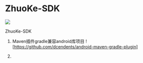 # ZhuoKe-SDK

[![](https://jitpack.io/v/ZhuoKeTeam/zuoke-sdk.svg)](https://jitpack.io/#ZhuoKeTeam/zuoke-sdk)

ZhuoKe-SDK

1. Maven插件gradle兼容android库项目
![https://github.com/dcendents/android-maven-gradle-plugin]

2. 